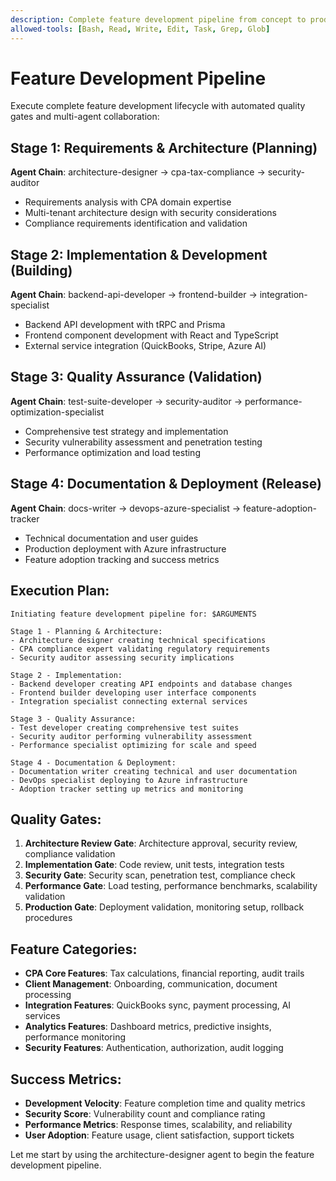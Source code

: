 ```yaml
---
description: Complete feature development pipeline from concept to production with multi-agent orchestration and quality gates
allowed-tools: [Bash, Read, Write, Edit, Task, Grep, Glob]
---
```


# Feature Development Pipeline

Execute complete feature development lifecycle with automated quality gates and multi-agent collaboration:

## Stage 1: Requirements & Architecture (Planning)
**Agent Chain**: architecture-designer → cpa-tax-compliance → security-auditor
- Requirements analysis with CPA domain expertise
- Multi-tenant architecture design with security considerations
- Compliance requirements identification and validation

## Stage 2: Implementation & Development (Building)
**Agent Chain**: backend-api-developer → frontend-builder → integration-specialist
- Backend API development with tRPC and Prisma
- Frontend component development with React and TypeScript
- External service integration (QuickBooks, Stripe, Azure AI)

## Stage 3: Quality Assurance (Validation)
**Agent Chain**: test-suite-developer → security-auditor → performance-optimization-specialist
- Comprehensive test strategy and implementation
- Security vulnerability assessment and penetration testing
- Performance optimization and load testing

## Stage 4: Documentation & Deployment (Release)
**Agent Chain**: docs-writer → devops-azure-specialist → feature-adoption-tracker
- Technical documentation and user guides
- Production deployment with Azure infrastructure
- Feature adoption tracking and success metrics

## Execution Plan:
```
Initiating feature development pipeline for: $ARGUMENTS

Stage 1 - Planning & Architecture:
- Architecture designer creating technical specifications
- CPA compliance expert validating regulatory requirements
- Security auditor assessing security implications

Stage 2 - Implementation:
- Backend developer creating API endpoints and database changes
- Frontend builder developing user interface components
- Integration specialist connecting external services

Stage 3 - Quality Assurance:
- Test developer creating comprehensive test suites
- Security auditor performing vulnerability assessment
- Performance specialist optimizing for scale and speed

Stage 4 - Documentation & Deployment:
- Documentation writer creating technical and user documentation
- DevOps specialist deploying to Azure infrastructure
- Adoption tracker setting up metrics and monitoring
```

## Quality Gates:
1. **Architecture Review Gate**: Architecture approval, security review, compliance validation
2. **Implementation Gate**: Code review, unit tests, integration tests
3. **Security Gate**: Security scan, penetration test, compliance check
4. **Performance Gate**: Load testing, performance benchmarks, scalability validation
5. **Production Gate**: Deployment validation, monitoring setup, rollback procedures

## Feature Categories:
- **CPA Core Features**: Tax calculations, financial reporting, audit trails
- **Client Management**: Onboarding, communication, document processing
- **Integration Features**: QuickBooks sync, payment processing, AI services
- **Analytics Features**: Dashboard metrics, predictive insights, performance monitoring
- **Security Features**: Authentication, authorization, audit logging

## Success Metrics:
- **Development Velocity**: Feature completion time and quality metrics
- **Security Score**: Vulnerability count and compliance rating
- **Performance Metrics**: Response times, scalability, and reliability
- **User Adoption**: Feature usage, client satisfaction, support tickets

Let me start by using the architecture-designer agent to begin the feature development pipeline.